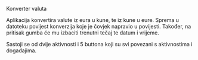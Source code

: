 Konverter valuta

Aplikacija konvertira valute iz eura u kune, te iz kune u eure. Sprema u datoteku povijest konverzija koje je čovjek napravio u povijesti. Također, na pritisak gumba će mu izbaciti trenutni tečaj te datum i vrijeme.

Sastoji se od dvije aktivnosti i 5 buttona koji su svi povezani s aktivnostima i događajima.
